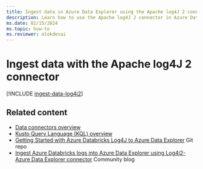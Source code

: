 ```yaml
---
title: Ingest data in Azure Data Explorer using the Apache log4J 2 connector
description: Learn how to use the Apache log4J 2 connector in Azure Data Explorer.
ms.date: 02/15/2024
ms.topic: how-to
ms.reviewer: alokdesai
---
```

# Ingest data with the Apache log4J 2 connector

[!INCLUDE [ingest-data-log4j2](includes/cross-repo/ingest-data-log4j2.md)]

## Related content

* [Data connectors overview](integrate-overview.md)
* [Kusto Query Language (KQL) overview](/kusto/query/index?view=azure-data-explorer&preserve-view=true)
* [Getting Started with Azure Databricks Log4J to Azure Data Explorer](https://github.com/Azure/azure-kusto-log4j/tree/master/samples-azure-databricks) Git repo
* [Ingest Azure Databricks logs into Azure Data Explorer using Log4j2- Azure Data Explorer connector](https://techcommunity.microsoft.com/t5/azure-data-explorer-blog/ingest-azure-databricks-logs-into-azure-data-explorer-using/ba-p/3726265) Community blog

